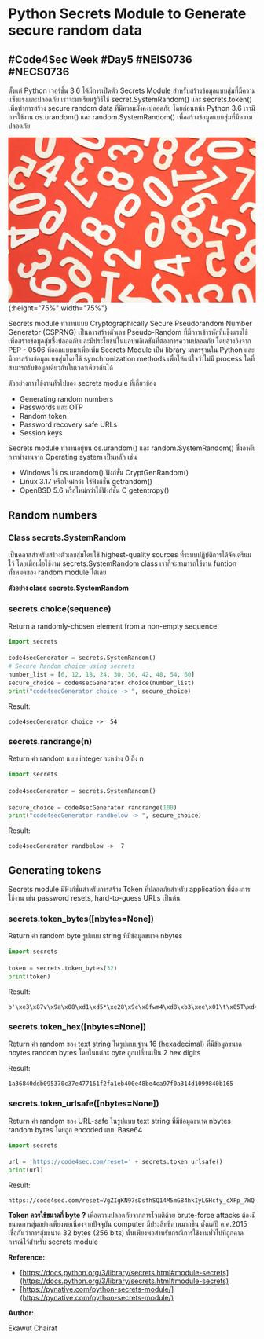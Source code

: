 # Python Secrets Module to Generate secure random data

## #Code4Sec Week #Day5 #NEIS0736 #NECS0736

ตั้งแต่ Python เวอร์ชั่น 3.6 ได้มีการเปิดตัว Secrets Module สำหรับสร้างข้อมูลแบบสุ่มที่มีความแข็งแรงและปลอดภัย เราจะมาเรียนรู้วิธีใช้  secret.SystemRandom() และ secrets.token() เพื่อทำการสร้าง secure random data ที่มีความมั่งคงปลอดภัย โดยก่อนหน้า Python 3.6 เรามีการใช้งาน os.urandom() และ random.SystemRandom() เพื่อสร้างข้อมูลแบบสุ่มที่มีความปลอดภัย

![](img/secrand_1.png){:height="75%" width="75%"}

Secrets module ทำงานแบบ Cryptographically Secure Pseudorandom Number Generator (CSPRNG) เป็นการสร้างตัวเลข Pseudo-Random ที่มีการเข้ารหัสที่แข็งแรงใช้เพื่อสร้างข้อมูลสุ่มซึ่งปลอดภัยและมีประโยชน์ในแอปพลิเคชันที่ต้องการความปลอดภัย โดยอ้างอิงจาก PEP - 0506 ที่ออกแบบมาเพื่อเพิ่ม Secrets Module เป็น library มาตรฐานใน Python และมีการสร้างข้อมูลแบบสุ่มโดยใช้ synchronization methods เพื่อให้แน่ใจว่าไม่มี process ใดที่สามารถรับข้อมูลเดียวกันในเวลาเดียวกันได้

ตัวอย่างการใช้งานทั่วไปของ secrets module ที่เกี่ยวข้อง
* Generating random numbers
* Passwords และ OTP
* Random token
* Password recovery safe URLs
* Session keys

Secrets module ทำงานอยู่บน os.urandom() และ random.SystemRandom() ซึ่งอาศัยการทำงานจาก Operating system เป็นหลัก เช่น

* Windows ใช้ os.urandom() ฟังก์ชั่น CryptGenRandom()
* Linux 3.17 หรือใหม่กว่า ใช้ฟังก์ชั่น getrandom() 
* OpenBSD 5.6  หรือใหม่กว่าใช้ฟังก์ชั่น C getentropy()

## Random numbers

### Class secrets.SystemRandom
เป็นคลาสสำหรับสร้างตัวเลขสุ่มโดยใช้ highest-quality sources ที่ระบบปฏิบัติการได้จัดเตรียมไว้ โดยเมื่อเมื่อใช้งาน secrets.SystemRandom class เราก็จะสามารถใช้งาน funtion ทั้งหมดของ random module ได้เลย

**ตัวอย่าง class secrets.SystemRandom**

### **secrets.choice(sequence)**

Return a randomly-chosen element from a non-empty sequence.

```python
import secrets

code4secGenerator = secrets.SystemRandom()
# Secure Random choice using secrets
number_list = [6, 12, 18, 24, 30, 36, 42, 48, 54, 60]
secure_choice = code4secGenerator.choice(number_list)
print("code4secGenerator choice -> ", secure_choice)
```
Result:
```
code4secGenerator choice ->  54
```
### **secrets.randrange(n)**
Return ค่า random แบบ integer ระหว่าง 0 ถึง n
``` python
import secrets

code4secGenerator = secrets.SystemRandom()

secure_choice = code4secGenerator.randrange(100)
print("code4secGenerator randbelow -> ", secure_choice)
```
Result:
```
code4secGenerator randbelow ->  7
```

## Generating tokens

Secrets module มีฟังก์ชั่นสำหรับการสร้าง Token ที่ปลอดภัยสำหรับ application ที่ต้องการใช้งาน เช่น password resets, hard-to-guess URLs เป็นต้น

### **secrets.token_bytes([nbytes=None])**
Return ค่า random byte รูปแบบ string ที่มีข้อมูลขนาด nbytes

``` python
import secrets

token = secrets.token_bytes(32)
print(token)
```
Result:
```
b'\xe3\x87v\x9a\x08\xd1\xd5*\xe28\x9c\x8fwm4\xd8\xb3\xee\x01\t\x05T\xd4I\xda\x93\xf8\t\x10\x98\xc1{'
```

### **secrets.token_hex([nbytes=None])**
Return ค่า random ของ text string ในรูปแบบฐาน 16 (hexadecimal) ที่มีข้อมูลขนาด nbytes random bytes โดยในแต่ละ byte ถูกเปลี่ยนเป็น 2 hex digits

Result:
```
1a36840ddb095370c37e477161f2fa1eb400e48be4ca97f0a314d1099840b165
```

### **secrets.token_urlsafe([nbytes=None])**
Return ค่า random ของ URL-safe ในรูปแบบ text string ที่มีข้อมูลขนาด nbytes random bytes โดยถูก encoded แบบ Base64

``` python
import secrets

url = 'https://code4sec.com/reset=' + secrets.token_urlsafe()
print(url)
```
Result:
```
https://code4sec.com/reset=VgZIgKN97sDsfhSQ14M5mG84hkIyLGHcfy_cXFp_7WQ
```

**Token ควรใช้ขนาดกี่ byte ?**
เพื่อความปลอดภัยจากการโจมตีด้วย brute-force attacks ต้องมีขนาดการสุ่มอย่างเพียงพอเนื่องจากปัจจุบัน computer มีประสิทธิภาพมากขึ้น ตั้งแต่ปี ค.ศ.2015 เชื่อกันว่าการสุ่มขนาด 32 bytes (256 bits) นั้นเพียงพอสำหรับกรณีการใช้งานทั่วไปที่ถูกคาดการณ์ไว้สำหรับ secrets module

**Reference:**
* [https://docs.python.org/3/library/secrets.html#module-secrets](https://docs.python.org/3/library/secrets.html#module-secrets)
* [https://pynative.com/python-secrets-module/](https://pynative.com/python-secrets-module/)

**Author:** 

Ekawut Chairat
